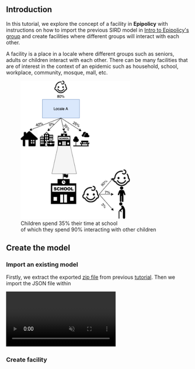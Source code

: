 ## Introduction

In this tutorial, we explore the concept of a facility in **Epipolicy** with instructions on how to import the previous SIRD model in [Intro to Epipolicy's group](/intro_to_group) and create facilities where different groups will interact with each other.

A facility is a place in a locale where different groups such as seniors, adults or children interact with each other. There can be many facilities that are of interest in the context of an epidemic such as household, school, workplace, community, mosque, mall, etc.

<figure class="text-center">
  <img src="assets/intro_to_facility/facility.png" width="300"/>
  <figcaption>Children spend 35% their time at school</figcaption>
  <figcaption> of which they spend 90% interacting with other children</figcaption>
</figure>

## Create the model

### Import an existing model

Firstly, we extract the exported [zip file](/assets/intro_to_facility/My_SIRD_model.zip) from previous [tutorial](/intro_to_group). Then we import the JSON file within 

<div class="tutorial-video-container">
    <video class="tutorial-video" autoplay muted loop controls>
        <source src="assets/intro_to_facility/import.mp4" type="video/mp4">
    </video>
</div>

### Create facility
